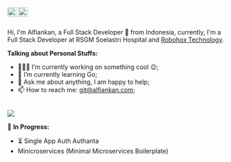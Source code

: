 

<a href="https://www.linkedin.com/in/alfian-nur-fathoni/">
  <img align="left" alt="Abhishek's LinkdeIN" width="22px" src="https://cdn.jsdelivr.net/npm/simple-icons@v3/icons/linkedin.svg" />
</a>



<a href="https://www.instagram.com/alfiankann/">
  <img align="left" alt="Abhishek's Instagram" width="22px" src="https://cdn.jsdelivr.net/npm/simple-icons@v3/icons/instagram.svg" />
</a>






<br />
<br />

Hi, I'm Alfiankan, a Full Stack Developer 🚀 from Indonesia, currently, I'm a Full Stack Developer at RSGM Soelastri Hospital and [Robohox Technology](http://robohox.com).

  
**Talking about Personal Stuffs:**

- 👨🏽‍💻 I’m currently working on something cool :wink:;
- 🌱 I’m currently learning Go; 
- 💬 Ask me about anything, I am happy to help;
- 📫 How to reach me: git@alfiankan.com;



<br/>
<img src="https://github-readme-stats.vercel.app/api/top-langs/?username=anuraghazra&layout=compact" />
<br/>

🚧 **In Progress:**
<!-- TODO-IST:START -->
- ⏳  Single App Auth Authanta
- Minicroservices (Minimal Microservices Boilerplate)
<!-- TODO-IST:END -->



<!--<p align="center"> <img src="https://github-readme-stats.vercel.app/api?username=alfiankan&show_icons=true&theme=gotham" alt="alfiankan" />-->




